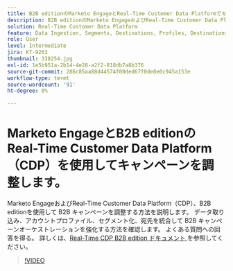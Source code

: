 ```yaml
---
title: B2B editionのMarketo EngageとReal-Time Customer Data Platformでキャンペーンを調整
description: B2B editionのMarketo EngageおよびReal-Time Customer Data Platform（CDP）でキャンペーンを調整する方法を説明します。
solution: Real-Time Customer Data Platform
feature: Data Ingestion, Segments, Destinations, Profiles, Destinations
role: User
level: Intermediate
jira: KT-9263
thumbnail: 338254.jpg
exl-id: 1e5b951a-2b14-4e28-a2f2-818db7a8b376
source-git-commit: 286c85aa88d44574f00ded67f0de8e0c945a153e
workflow-type: tm+mt
source-wordcount: '91'
ht-degree: 0%

---
```


# Marketo EngageとB2B editionのReal-Time Customer Data Platform（CDP）を使用してキャンペーンを調整します。

Marketo EngageおよびReal-Time Customer Data Platform（CDP）、B2B editionを使用して B2B キャンペーンを調整する方法を説明します。 データ取り込み、アカウントプロファイル、セグメント化、宛先を統合して B2B キャンペーンオーケストレーションを強化する方法を確認します。 よくある質問への回答を得る。 詳しくは、[Real-Time CDP B2B edition ドキュメント ](https://experienceleague.adobe.com/docs/experience-platform/rtcdp/b2b-overview.html?lang=ja) を参照してください。

>[!VIDEO](https://video.tv.adobe.com/v/3450778?learn=on&enablevpops&captions=jpn)
